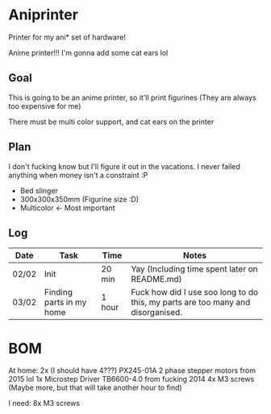 # Aniprinter

Printer for my ani* set of hardware!

Anime printer!!! I'm gonna add some cat ears lol

## Goal

This is going to be an anime printer, so it'll print figurines (They are always too expensive for me)

There must be multi color support, and cat ears on the printer

## Plan

I don't fucking know but I'll figure it out in the vacations. I never failed anything when money isn't a constraint :P

- Bed slinger
- 300x300x350mm (Figurine size :D)
- Multicolor <- Most important

## Log

| Date  | Task                     | Time      | Notes                                                                           |
| ----- | ------------------------ | --------- | ------------------------------------------------------------------------------- |
| 02/02 | Init                     | 20 min    | Yay (Including time spent later on README.md)                                   |
| 03/02 | Finding parts in my home | 1 hour    | Fuck how did I use soo long to do this, my parts are too many and disorganised. |

# BOM

At home:
2x (I should have 4???) PX245-01A 2 phase stepper motors from 2015 lol
1x Microstep Driver TB6600-4.0 from fucking 2014
4x M3 screws (Maybe more, but that will take another hour to find)

I need:
8x M3 screws

